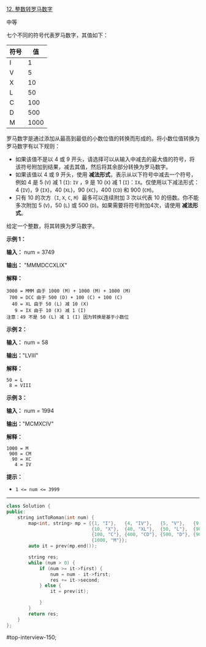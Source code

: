 [12. 整数转罗马数字](https://leetcode.cn/problems/integer-to-roman/)

中等

七个不同的符号代表罗马数字，其值如下：

| 符号  | 值    |
| --- | ---- |
| I   | 1    |
| V   | 5    |
| X   | 10   |
| L   | 50   |
| C   | 100  |
| D   | 500  |
| M   | 1000 |

罗马数字是通过添加从最高到最低的小数位值的转换而形成的。将小数位值转换为罗马数字有以下规则：

- 如果该值不是以 4 或 9 开头，请选择可以从输入中减去的最大值的符号，将该符号附加到结果，减去其值，然后将其余部分转换为罗马数字。
- 如果该值以 4 或 9 开头，使用 **减法形式**，表示从以下符号中减去一个符号，例如 4 是 5 (`V`) 减 1 (`I`): `IV` ，9 是 10 (`X`) 减 1 (`I`)：`IX`。仅使用以下减法形式：4 (`IV`)，9 (`IX`)，40 (`XL`)，90 (`XC`)，400 (`CD`) 和 900 (`CM`)。
- 只有 10 的次方（`I`, `X`, `C`, `M`）最多可以连续附加 3 次以代表 10 的倍数。你不能多次附加 5 (`V`)，50 (`L`) 或 500 (`D`)。如果需要将符号附加4次，请使用 **减法形式**。

给定一个整数，将其转换为罗马数字。

**示例 1：**

**输入：** num = 3749  

**输出：** "MMMDCCXLIX"  

**解释：**

```
3000 = MMM 由于 1000 (M) + 1000 (M) + 1000 (M)  
 700 = DCC 由于 500 (D) + 100 (C) + 100 (C)  
  40 = XL 由于 50 (L) 减 10 (X)  
   9 = IX 由于 10 (X) 减 1 (I)  
注意：49 不是 50 (L) 减 1 (I) 因为转换是基于小数位  
```
**示例 2：**

**输入：** num = 58

**输出：**"LVIII"

**解释：**
```
50 = L  
 8 = VIII  
```
**示例 3：**

**输入：** num = 1994

**输出：**"MCMXCIV"

**解释：**
```
1000 = M  
 900 = CM  
  90 = XC  
   4 = IV  
```
**提示：**

- `1 <= num <= 3999`
---- ----
```cpp
class Solution {
public:
    string intToRoman(int num) {
        map<int, string> mp = {{1, "I"},   {4, "IV"},   {5, "V"},   {9, "IX"},
                               {10, "X"},  {40, "XL"},  {50, "L"},  {90, "XC"},
                               {100, "C"}, {400, "CD"}, {500, "D"}, {900, "CM"},
                               {1000, "M"}};
        auto it = prev(mp.end());

        string res;
        while (num > 0) {
            if (num >= it->first) {
                num = num - it->first;
                res += it->second;
            } else {
                it = prev(it);

            }
        }
        return res;
    }
};
```
#top-interview-150; 